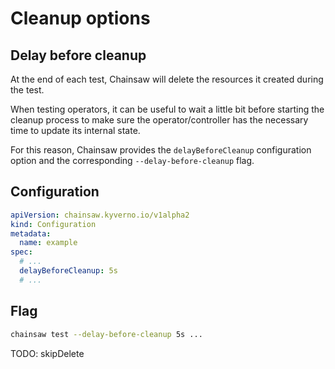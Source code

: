 # Cleanup options

## Delay before cleanup

At the end of each test, Chainsaw will delete the resources it created during the test.

When testing operators, it can be useful to wait a little bit before starting the cleanup process to make sure the operator/controller has the necessary time to update its internal state.

For this reason, Chainsaw provides the `delayBeforeCleanup` configuration option and the corresponding `--delay-before-cleanup` flag.

## Configuration

```yaml
apiVersion: chainsaw.kyverno.io/v1alpha2
kind: Configuration
metadata:
  name: example
spec:
  # ...
  delayBeforeCleanup: 5s
  # ...
```

## Flag

```bash
chainsaw test --delay-before-cleanup 5s ...
```

TODO: skipDelete
